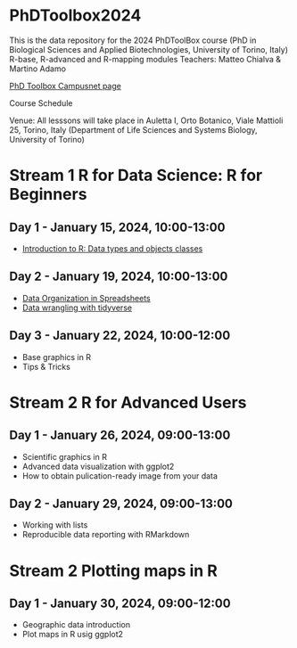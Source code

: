 # PhDToolbox2024
This is the data repository for the 2024 PhDToolBox course (PhD in Biological Sciences and Applied Biotechnologies, University of Torino, Italy)
R-base, R-advanced and R-mapping modules
Teachers: Matteo Chialva & Martino Adamo

[PhD Toolbox Campusnet page](https://dott-sbba.campusnet.unito.it/do/corsi.pl/Show?_id=7kkl)

Course Schedule

Venue: All lesssons will take place in Auletta I, Orto Botanico, Viale Mattioli 25, Torino, Italy (Department of Life Sciences and Systems Biology, University of Torino)

# Stream 1 R for Data Science: R for Beginners

## Day 1 - January 15, 2024, 10:00-13:00
- [Introduction to R: Data types and objects classes](https://github.com/mchialva/PhDToolbox2024/blob/main/Lessons%2FStream_1%2FLesson_1_%20RBasics.pdf)

## Day 2 - January 19, 2024, 10:00-13:00
- [Data Organization in Spreadsheets](
https://github.com/mchialva/PhDToolbox2024/blob/main/Lessons%2FStream_1%2FLesson_2_spreadsheets.pdf)
- [Data wrangling with tidyverse](https://github.com/mchialva/PhDToolbox2024/blob/main/Lessons/Stream_1/Lesson_2_data_wrangling.pdf)

## Day 3 - January 22, 2024, 10:00-12:00
- Base graphics  in R
- Tips & Tricks

# Stream 2 R for Advanced Users

## Day 1 - January 26, 2024, 09:00-13:00
- Scientific graphics in R
- Advanced data visualization with ggplot2
- How to obtain pulication-ready image from your data

## Day 2 - January 29, 2024, 09:00-13:00
- Working with lists
- Reproducible data reporting with RMarkdown

# Stream 2 Plotting maps in R
## Day 1 - January 30, 2024, 09:00-12:00
- Geographic data introduction
- Plot maps in R usig ggplot2
  

